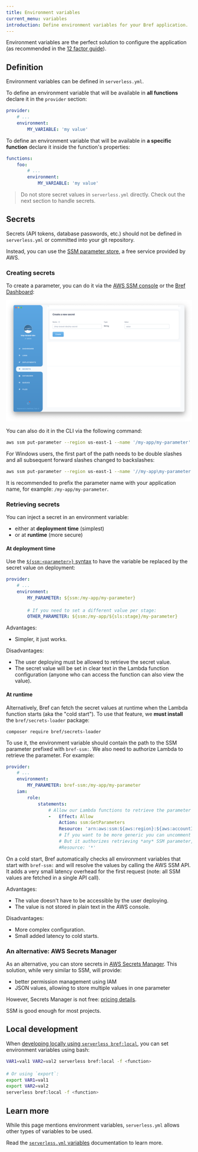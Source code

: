 ```yaml
---
title: Environment variables
current_menu: variables
introduction: Define environment variables for your Bref application.
---
```


Environment variables are the perfect solution to configure the application (as recommended in the [12 factor guide](https://12factor.net/config)).

## Definition

Environment variables can be defined in `serverless.yml`.

To define an environment variable that will be available in **all functions** declare it in the `provider` section:

```yaml
provider:
    # ...
    environment:
        MY_VARIABLE: 'my value'
```

To define an environment variable that will be available in **a specific function** declare it inside the function's properties:

```yaml
functions:
    foo:
        # ...
        environment:
            MY_VARIABLE: 'my value'
```

> Do not store secret values in `serverless.yml` directly. Check out the next section to handle secrets.

## Secrets

Secrets (API tokens, database passwords, etc.) should not be defined in `serverless.yml` or committed into your git repository.

Instead, you can use the [SSM parameter store](https://docs.aws.amazon.com/systems-manager/latest/userguide/systems-manager-paramstore.html), a free service provided by AWS.

### Creating secrets

To create a parameter, you can do it via the [AWS SSM console](https://console.aws.amazon.com/systems-manager/parameters) or the [Bref Dashboard](https://dashboard.bref.sh/):

![](./variables-create-secret.png)

You can also do it in the CLI via the following command:

```bash
aws ssm put-parameter --region us-east-1 --name '/my-app/my-parameter' --type String --value 'mysecretvalue'
```

For Windows users, the first part of the path needs to be double slashes and all subsequent forward slashes changed to backslashes:
```bash
aws ssm put-parameter --region us-east-1 --name '//my-app\my-parameter' --type String --value 'mysecretvalue'
```

It is recommended to prefix the parameter name with your application name, for example: `/my-app/my-parameter`.

### Retrieving secrets

You can inject a secret in an environment variable:

- either at **deployment time** (simplest)
- or at **runtime** (more secure)

#### At deployment time

Use the [`${ssm:<parameter>}` syntax](https://serverless.com/blog/serverless-secrets-api-keys/) to have the variable be replaced by the secret value on deployment:

```yaml
provider:
    # ...
    environment:
        MY_PARAMETER: ${ssm:/my-app/my-parameter}

        # If you need to set a different value per stage:
        OTHER_PARAMETER: ${ssm:/my-app/${sls:stage}/my-parameter}
```

Advantages:

- Simpler, it just works.

Disadvantages:

- The user deploying must be allowed to retrieve the secret value.
- The secret value will be set in clear text in the Lambda function configuration (anyone who can access the function can also view the value).

#### At runtime

Alternatively, Bref can fetch the secret values at runtime when the Lambda function starts (aka the "cold start"). To use that feature, we **must install** the `bref/secrets-loader` package:

```
composer require bref/secrets-loader
```

To use it, the environment variable should contain the path to the SSM parameter prefixed with `bref-ssm:`. We also need to authorize Lambda to retrieve the parameter. For example:

```yaml
provider:
    # ...
    environment:
        MY_PARAMETER: bref-ssm:/my-app/my-parameter
    iam:
        role:
            statements:
                # Allow our Lambda functions to retrieve the parameter from SSM
                -   Effect: Allow
                    Action: ssm:GetParameters
                    Resource: 'arn:aws:ssm:${aws:region}:${aws:accountId}:parameter/my-app/my-parameter'
                    # If you want to be more generic you can uncomment the line below instead.
                    # But it authorizes retrieving *any* SSM parameter, which is less secure.
                    #Resource: '*'
```

On a cold start, Bref automatically checks all environment variables that start with `bref-ssm:` and will resolve the values by calling the AWS SSM API. It adds a very small latency overhead for the first request (note: all SSM values are fetched in a single API call).

Advantages:

- The value doesn't have to be accessible by the user deploying.
- The value is not stored in plain text in the AWS console.

Disadvantages:

- More complex configuration.
- Small added latency to cold starts.

### An alternative: AWS Secrets Manager

As an alternative, you can store secrets in [AWS Secrets Manager](https://aws.amazon.com/secrets-manager/). This solution, while very similar to SSM, will provide:

- better permission management using IAM
- JSON values, allowing to store multiple values in one parameter

However, Secrets Manager is not free: [pricing details](https://aws.amazon.com/secrets-manager/pricing/).

SSM is good enough for most projects.

## Local development

When [developing locally using `serverless bref:local`](/docs/local-development.mdx), you can set environment variables using bash:

```bash
VAR1=val1 VAR2=val2 serverless bref:local -f <function>

# Or using `export`:
export VAR1=val1
export VAR2=val2
serverless bref:local -f <function>
```

## Learn more

While this page mentions environment variables, `serverless.yml` allows other types of variables to be used.

Read the [`serverless.yml` variables](https://serverless.com/framework/docs/providers/aws/guide/variables/) documentation to learn more.
